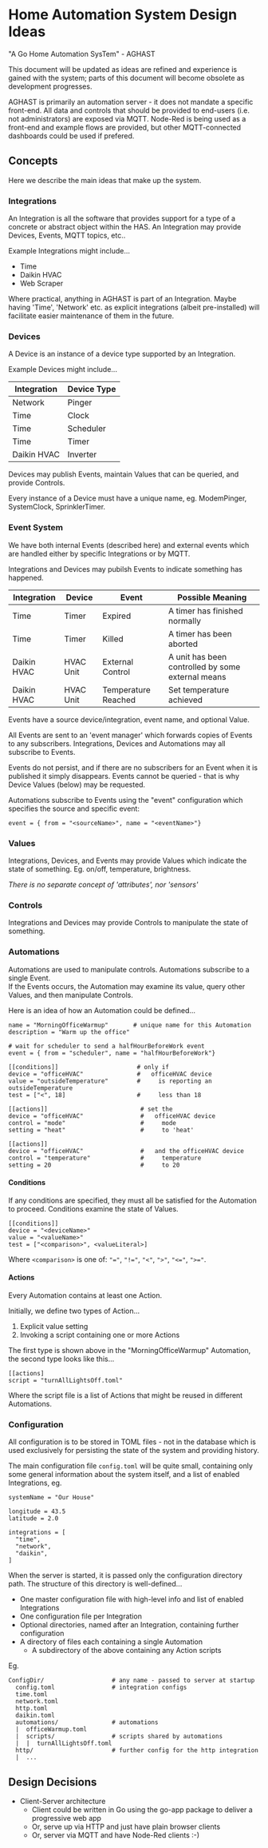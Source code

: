 # Home Automation System Design Ideas
"A Go Home Automation SysTem" - AGHAST

This document will be updated as ideas are refined and experience is gained with the system; parts of this document will become obsolete as development progresses.

AGHAST is primarily an automation server - it does not mandate a specific front-end.
All data and controls that should be provided to end-users (i.e. not administrators) are exposed via MQTT.
Node-Red is being used as a front-end and example flows are provided, but other MQTT-connected 
dashboards could be used if prefered.

## Concepts

Here we describe the main ideas that make up the system.

### Integrations

An Integration is all the software that provides support for a type of a concrete or abstract object within the HAS.  An Integration may provide Devices, Events, MQTT topics, etc..

Example Integrations might include...
 * Time
 * Daikin HVAC
 * Web Scraper

Where practical, anything in AGHAST is part of an Integration.  Maybe having 'Time', 'Network' etc. as explicit
integrations (albeit pre-installed) will facilitate easier maintenance of them in the future.

### Devices

A Device is an instance of a device type supported by an Integration.

Example Devices might include...

| Integration | Device Type |
| ----------- | ----------- |
| Network     | Pinger |
| Time        | Clock  |
| Time        | Scheduler |
| Time        | Timer |
| Daikin HVAC | Inverter |


Devices may publish Events, maintain Values that can be queried, and provide Controls.

Every instance of a Device must have a unique name, eg. ModemPinger, SystemClock, SprinklerTimer.

### Event System

We have both internal Events (described here) and external events which are handled either by specific 
Integrations or by MQTT.

Integrations and Devices may pubilsh Events to indicate something has happened.

| Integration | Device | Event | Possible Meaning |
| ----------- | ------ | ----- | ------------- |
| Time        | Timer  | Expired | A timer has finished normally |
| Time        | Timer  | Killed | A timer has been aborted |
| Daikin HVAC | HVAC Unit | External Control | A unit has been controlled by some external means |
| Daikin HVAC | HVAC Unit | Temperature Reached | Set temperature achieved |

Events have a source device/integration, event name, and optional Value.

All Events are sent to an 'event manager' which forwards copies of Events to any subscribers.  Integrations, Devices and Automations may all subscribe to Events.  

Events do not persist, and if there are no subscribers for an Event when it is published it 
simply disappears.  Events cannot be queried - that is why Device Values (below) may be requested.

Automations subscribe to Events using the "event" configuration which specifies the source and specific event:
```
event = { from = "<sourceName>", name = "<eventName>"}
```

### Values

Integrations, Devices, and Events may provide Values which indicate the state of something.
Eg. on/off, temperature, brightness.

*There is no separate concept of 'attributes', nor 'sensors'*

### Controls

Integrations and Devices may provide Controls to manipulate the state of something.

### Automations

Automations are used to manipulate controls.  Automations subscribe to a single Event.  
If the Events occurs, the Automation may examine its value, query other Values,
and then manipulate Controls.

Here is an idea of how an Automation could be defined...
```
name = "MorningOfficeWarmup"       # unique name for this Automation
description = "Warm up the office"   

# wait for scheduler to send a halfHourBeforeWork event
event = { from = "scheduler", name = "halfHourBeforeWork"} 

[[conditions]]                      # only if
device = "officeHVAC"               #   officeHVAC device
value = "outsideTemperature"        #     is reporting an outsideTemperature                    
test = ["<", 18]                    #     less than 18

[[actions]]                          # set the
device = "officeHVAC"                #   officeHVAC device
control = "mode"                     #     mode
setting = "heat"                     #     to 'heat'

[[actions]]
device = "officeHVAC"                #   and the officeHVAC device
control = "temperature"              #     temperature  
setting = 20                         #     to 20
```

#### Conditions

If any conditions are specified, they must all be satisfied for the Automation to proceed.
Conditions examine the state of Values.
```
[[conditions]]
device = "<deviceName>"
value = "<valueName>"
test = ["<comparison>", <valueLiteral>]
```
Where `<comparison>` is one of: `"="`, `"!="`, `"<"`, `">"`, `"<="`, `">="`.

#### Actions

Every Automation contains at least one Action.

Initially, we define two types of Action...
 1. Explicit value setting
 2. Invoking a script containing one or more Actions

The first type is shown above in the "MorningOfficeWarmup" Automation, the second type looks like this...
```
[[actions]
script = "turnAllLightsOff.toml"
```
Where the script file is a list of Actions that might be reused in different Automations.


### Configuration

All configuration is to be stored in TOML files - not in the database which is used exclusively for persisting the state of the system and providing history.

The main configuration file `config.toml` will be quite small, containing only some general information about
the system itself, and a list of enabled Integrations, eg.
```
systemName = "Our House"

longitude = 43.5
latitude = 2.0

integrations = [
  "time",
  "network",
  "daikin",
]
```
When the server is started, it is passed only the configuration directory path.  The structure of this directory is well-defined...

  * One master configuration file with high-level info and list of enabled Integrations
  * One configuration file per Integration
  * Optional directories, named after an Integration, containing further configuration
  * A directory of files each containing a single Automation
    * A subdirectory of the above containing any Action scripts

Eg. 
```
ConfigDir/                   # any name - passed to server at startup
  config.toml                # integration configs
  time.toml
  network.toml
  http.toml
  daikin.toml
  automations/               # automations
  |  officeWarmup.toml
  |  scripts/                # scripts shared by automations
  |  |  turnAllLightsOff.toml
  http/                      # further config for the http integration
  |  ...
```

## Design Decisions

  * Client-Server architecture
    * Client could be written in Go using the go-app package to deliver a progressive web app
    * Or, serve up via HTTP and just have plain browser clients
    * Or, server via MQTT and have Node-Red clients :-)
